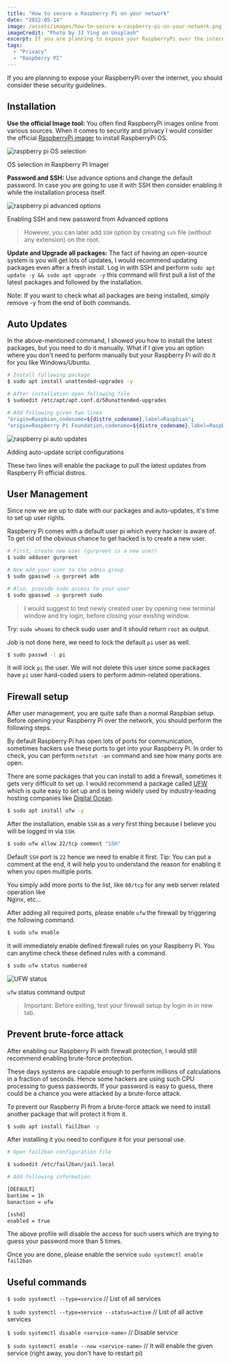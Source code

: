 ```yaml
---
title: "How to secure a Raspberry Pi on your network"
date: "2022-05-14"
image: /assets/images/how-to-secure-a-raspberry-pi-on-your-network.png
imageCredit: "Photo by JJ Ying on Unsplash"
excerpt: If you are planning to expose your RaspberryPi over the internet, you should consider these security guidelines.
tags:
  - "Privacy"
  - "Raspberry PI"
---
```


If you are planning to expose your RaspberryPi over the internet, you should consider these security guidelines.

## Installation

**Use the official Image tool:** You often find RaspberryPi images online from various sources. When it comes to security and privacy I would consider the official [RaspberryPi imager](https://www.raspberrypi.com/software/) to install RaspberryPi OS.

![raspberry pi OS selection](/assets/images/raspberry_pi_os_selection.jpg)

OS selection in Raspberry PI Imager

**Password and SSH:** Use advance options and change the default password. In case you are going to use it with SSH then consider enabling it while the installation process itself.

![raspberry pi advanced options](/assets/images/raspberry_pi_advanced_options.jpg)

Enabling SSH and new password from Advanced options

> However, you can later add `SSH` option by creating `ssh` file (without any extension) on the root.

**Update and Upgrade all packages:** The fact of having an open-source system is you will get lots of updates, I would recommend updating packages even after a fresh install. Log in with SSH and perform `sudo apt update -y && sudo apt upgrade -y` this command will first pull a list of the latest packages and followed by the installation.

Note: If you want to check what all packages are being installed, simply remove -y from the end of both commands.

## Auto Updates

In the above-mentioned command, I showed you how to install the latest packages, but you need to do it manually. What if I give you an option where you don't need to perform manually but your Raspberry Pi will do it for you like Windows/Ubuntu.

```bash
# Install following package
$ sudo apt install unattended-upgrades -y

# After installation open following file
$ sudoedit /etc/apt/apt.conf.d/50unattended-upgrades

# Add following given two lines
"origin=Raspbian,codename=${distro_codename},label=Raspbian";
"origin=Raspberry Pi Foundation,codename=${distro_codename},label=Raspberry Pi Foundation";
```

![raspberry pi auto updates](/assets/images/raspberry_pi_auto_updates-1024x542.jpg)

Adding auto-update script configurations

These two lines will enable the package to pull the latest updates from Raspberry Pi official distros.

## User Management

Since now we are up to date with our packages and auto-updates, it's time to set up user rights.

Raspberry Pi comes with a default user pi which every hacker is aware of. To get rid of the obvious chance to get hacked is to create a new user.

```bash
# First, create new user (gurpreet is a new user)
$ sudo adduser gurpreet

# Now add your user to the admin group
$ sudo gpasswd -a gurpreet adm

# Also, provide sudo access to your user
$ sudo gpasswd -a gurpreet sudo
```

> I would suggest to test newly created user by opening new terminal window and try login, before closing your existing window.

Try: `sudo whoami` to check sudo user and it should return `root` as output.

Job is not done here, we need to lock the default `pi` user as well.

```bash
$ sudo passwd -l pi
```

It will lock `pi` the user. We will not delete this user since some packages have `pi` user hard-coded users to perform admin-related operations.

## Firewall setup

After user management, you are quite safe than a normal Raspbian setup. Before opening your Raspberry Pi over the network, you should perform the following steps.

By default Raspberry Pi has open lots of ports for communication, sometimes hackers use these ports to get into your Raspberry Pi. In order to check, you can perform `netstat -an` command and see how many ports are open.

There are some packages that you can install to add a firewall, sometimes it gets very difficult to set up. I would recommend a package called [UFW](https://help.ubuntu.com/community/UFW) which is quite easy to set up and is being widely used by industry-leading hosting companies like [Digital Ocean](https://www.digitalocean.com/community/tutorials/how-to-set-up-a-firewall-with-ufw-on-ubuntu-20-04).

```bash
$ sudo apt install ufw -y
```

After the installation, enable `SSH` as a very first thing because I believe you will be logged in via `SSH`.

```bash
$ sudo ufw allow 22/tcp comment "SSH"
```

Default `SSH` port is `22` hence we need to enable it first. Tip: You can put a comment at the end, it will help you to understand the reason for enabling it when you open multiple ports.

You simply add more ports to the list, like `80/tcp` for any web server related operation like  
Nginx, etc...

After adding all required ports, please enable `ufw` the firewall by triggering the following command.

```bash
$ sudo ufw enable
```

It will immediately enable defined firewall rules on your Raspberry Pi. You can anytime check these defined rules with a command.

```bash
$ sudo ufw status numbered
```

![UFW status](/assets/images/raspberry_pi_ufw_status-1024x534.jpg)

`ufw` status command output

> Important: Before exiting, test your firewall setup by login in in new tab.

## Prevent brute-force attack

After enabling our Raspberry Pi with firewall protection, I would still recommend enabling brute-force protection.

These days systems are capable enough to perform millions of calculations in a fraction of seconds. Hence some hackers are using such CPU processing to guess passwords. If your password is easy to guess, there could be a chance you were attacked by a brute-force attack.

To prevent our Raspberry Pi from a brute-force attack we need to install another package that will protect it from it.

```bash
$ sudo apt install fail2ban -y
```

After installing it you need to configure it for your personal use.

```bash
# Open fail2ban configuration file

$ sudoedit /etc/fail2ban/jail.local
```

```bash
# Add following information

[DEFAULT]
bantime = 1h
banaction = ufw

[sshd]
enabled = true
```

The above profile will disable the access for such users which are trying to guess your password more than 5 times.

Once you are done, please enable the service `sudo systemctl enable fail2ban`

## Useful commands

`$ sudo systemctl --type=service` // List of all services

`$ sudo systemctl --type=service --status=active` // List of all active services

`$ sudo systemctl disable <service-name>` // Disable service

`$ sudo systemctl enable --now <service-name>` // It will enable the given service (right away, you don't have to restart pi)
